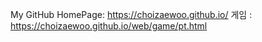 My GitHub HomePage: https://choizaewoo.github.io/
게임 :   https://choizaewoo.github.io/web/game/pt.html




 
